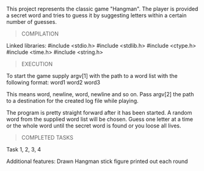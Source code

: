 This project represents the classic game "Hangman".
The player is provided a secret word and tries to guess it by suggesting letters within a certain number of guesses.

> COMPILATION

Linked libraries:
#include <stdio.h>
#include <stdlib.h>
#include <ctype.h>
#include <time.h>
#include <string.h>

> EXECUTION

To start the game supply argv[1] with the path to a word list with the following format:
word1
word2
word3

This means word, newline, word, newline and so on.
Pass argv[2] the path to a destination for the created log file while playing.

The program is pretty straight forward after it has been started.
A random word from the supplied word list will be chosen. Guess one letter at a time
or the whole word until the secret word is found or you loose all lives.

> COMPLETED TASKS

Task 1, 2, 3, 4

Additional features: Drawn Hangman stick figure printed out each round
